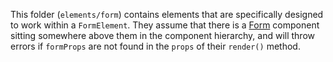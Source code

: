 This folder (`elements/form`) contains elements that are specifically designed to work within a `FormElement`.
They assume that there is a [Form](../../../../form/src/Form.tsx) component sitting somewhere above them in the component hierarchy, and will throw errors if `formProps` are not found in the `props` of their `render()` method.
